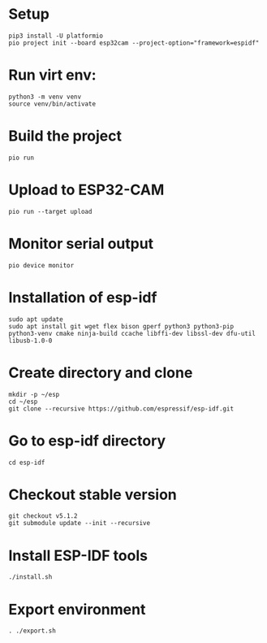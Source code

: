 # Setup
    pip3 install -U platformio
    pio project init --board esp32cam --project-option="framework=espidf"
    
# Run virt env:
    python3 -m venv venv
    source venv/bin/activate

# Build the project
    pio run

# Upload to ESP32-CAM
    pio run --target upload

# Monitor serial output
    pio device monitor


# Installation of esp-idf
    sudo apt update
    sudo apt install git wget flex bison gperf python3 python3-pip python3-venv cmake ninja-build ccache libffi-dev libssl-dev dfu-util libusb-1.0-0

# Create directory and clone
    mkdir -p ~/esp
    cd ~/esp
    git clone --recursive https://github.com/espressif/esp-idf.git

# Go to esp-idf directory
    cd esp-idf

# Checkout stable version
    git checkout v5.1.2
    git submodule update --init --recursive

# Install ESP-IDF tools
    ./install.sh

# Export environment
    . ./export.sh

